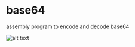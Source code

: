# base64
assembly program to encode and decode base64

![alt text](https://github.com/bady0059/base64/tree/main/photos/program.jpg?raw=true)

